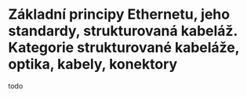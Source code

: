# Základní principy Ethernetu, jeho standardy, strukturovaná kabeláž. Kategorie strukturované kabeláže, optika, kabely, konektory
todo